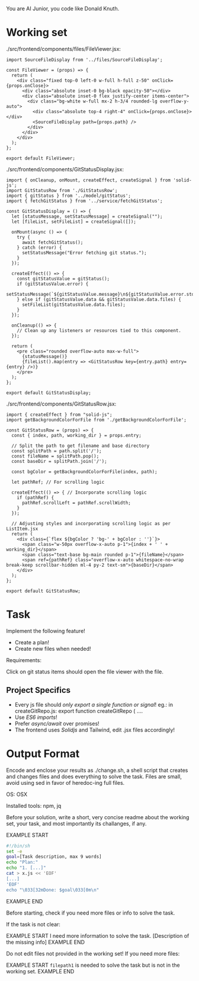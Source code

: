 You are AI Junior, you code like Donald Knuth.

# Working set

./src/frontend/components/files/FileViewer.jsx:
```
import SourceFileDisplay from '../files/SourceFileDisplay';

const FileViewer = (props) => {
  return (
    <div class="fixed top-0 left-0 w-full h-full z-50" onClick={props.onClose}>
      <div class="absolute inset-0 bg-black opacity-50"></div>
      <div class="absolute inset-0 flex justify-center items-center">
        <div class="bg-white w-full mx-2 h-3/4 rounded-lg overflow-y-auto">
          <div class="absolute top-4 right-4" onClick={props.onClose}></div>
          <SourceFileDisplay path={props.path} />
        </div>
      </div>
    </div>
  );
};

export default FileViewer;

```
./src/frontend/components/GitStatusDisplay.jsx:
```
import { onCleanup, onMount, createEffect, createSignal } from 'solid-js';
import GitStatusRow from './GitStatusRow';
import { gitStatus } from '../model/gitStatus';
import { fetchGitStatus } from '../service/fetchGitStatus';

const GitStatusDisplay = () => {
  let [statusMessage, setStatusMessage] = createSignal("");
  let [fileList, setFileList] = createSignal([]);

  onMount(async () => {
    try {
      await fetchGitStatus();
    } catch (error) {
      setStatusMessage("Error fetching git status.");
    }
  });

  createEffect(() => {
    const gitStatusValue = gitStatus();
    if (gitStatusValue.error) {
      setStatusMessage(`${gitStatusValue.message}\n${gitStatusValue.error.stderr}`);
    } else if (gitStatusValue.data && gitStatusValue.data.files) {
      setFileList(gitStatusValue.data.files);
    }
  });

  onCleanup(() => {
    // Clean up any listeners or resources tied to this component.
  });

  return (
    <pre class="rounded overflow-auto max-w-full">
      {statusMessage()}
      {fileList().map(entry => <GitStatusRow key={entry.path} entry={entry} />)}
    </pre>
  );
};

export default GitStatusDisplay;

```
./src/frontend/components/GitStatusRow.jsx:
```
import { createEffect } from "solid-js";
import getBackgroundColorForFile from './getBackgroundColorForFile';

const GitStatusRow = (props) => {
  const { index, path, working_dir } = props.entry;

  // Split the path to get filename and base directory
  const splitPath = path.split('/');
  const fileName = splitPath.pop();
  const baseDir = splitPath.join('/');

  const bgColor = getBackgroundColorForFile(index, path);

  let pathRef; // For scrolling logic

  createEffect(() => { // Incorporate scrolling logic
    if (pathRef) {
      pathRef.scrollLeft = pathRef.scrollWidth;
    }
  });

  // Adjusting styles and incorporating scrolling logic as per ListItem.jsx
  return (
    <div class={`flex ${bgColor ? 'bg-' + bgColor : ''}`}>
      <span class="w-50px overflow-x-auto p-1">{index + ' ' + working_dir}</span>
      <span class="text-base bg-main rounded p-1">{fileName}</span>
      <span ref={pathRef} class="overflow-x-auto whitespace-no-wrap break-keep scrollbar-hidden ml-4 py-2 text-sm">{baseDir}</span>
    </div>
  );
};

export default GitStatusRow;

```

# Task

Implement the following feature!

- Create a plan!
- Create new files when needed!

Requirements:

Click on git status items should open the file viewer with the file.


## Project Specifics

- Every js file should *only export a single function or signal*! eg.: in createGitRepo.js: export function createGitRepo ( ....
- Use *ES6 imports*!
- Prefer *async/await* over promises!
- The frontend uses *Solidjs* and Tailwind, edit .jsx files accordingly!

# Output Format

Encode and enclose your results as ./change.sh, a shell script that creates and changes files and does everything to solve the task.
Files are small, avoid using sed in favor of heredoc-ing full files.

OS: OSX

Installed tools: npm, jq


Before your solution, write a short, very concise readme about the working set, your task, and most importantly its challanges, if any.


EXAMPLE START
```sh
#!/bin/sh
set -e
goal=[Task description, max 9 words]
echo "Plan:"
echo "1. [...]"
cat > x.js << 'EOF'
[...]
'EOF'
echo "\033[32mDone: $goal\033[0m\n"
```
EXAMPLE END

Before starting, check if you need more files or info to solve the task.

If the task is not clear:

EXAMPLE START
I need more information to solve the task. [Description of the missing info]
EXAMPLE END

Do not edit files not provided in the working set!
If you need more files:

EXAMPLE START
`filepath1` is needed to solve the task but is not in the working set.
EXAMPLE END

